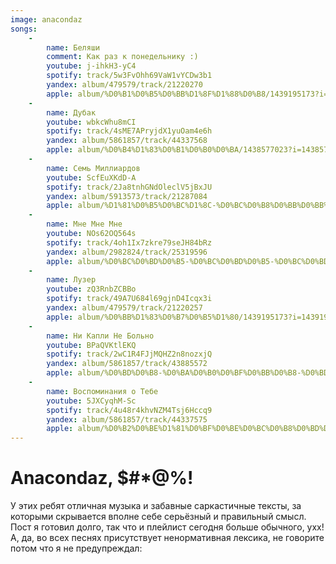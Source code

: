 ```yaml
---
image: anacondaz
songs:
    -
        name: Беляши
        comment: Как раз к понедельнику :)
        youtube: j-ihkH3-yC4
        spotify: track/5w3FvOhh69VaW1vYCDw3b1
        yandex: album/479579/track/21220270
        apple: album/%D0%B1%D0%B5%D0%BB%D1%8F%D1%88%D0%B8/1439195173?i=1439195440
    -
        name: Дубак
        youtube: wbkcWhu8mCI
        spotify: track/4sME7APryjdX1yuOam4e6h
        yandex: album/5861857/track/44337568
        apple: album/%D0%B4%D1%83%D0%B1%D0%B0%D0%BA/1438577023?i=1438577049
    -
        name: Семь Миллиардов
        youtube: ScfEuXKdD-A
        spotify: track/2Ja8tnhGNdOleclV5jBxJU
        yandex: album/5913573/track/21287084
        apple: album/%D1%81%D0%B5%D0%BC%D1%8C-%D0%BC%D0%B8%D0%BB%D0%BB%D0%B8%D0%B0%D1%80%D0%B4%D0%BE%D0%B2/1439195969?i=1439196071
    -
        name: Мне Мне Мне
        youtube: NOs62OQ564s
        spotify: track/4oh1Ix7zkre79seJH84bRz
        yandex: album/2982824/track/25319596
        apple: album/%D0%BC%D0%BD%D0%B5-%D0%BC%D0%BD%D0%B5-%D0%BC%D0%BD%D0%B5/1438647769?i=1438648074
    -
        name: Лузер
        youtube: zQ3RnbZCBBo
        spotify: track/49A7U684l69gjnD4Icqx3i
        yandex: album/479579/track/21220257
        apple: album/%D0%BB%D1%83%D0%B7%D0%B5%D1%80/1439195173?i=1439195174
    -
        name: Ни Капли Не Больно
        youtube: BPaQVKtlEKQ
        spotify: track/2wC1R4FJjMQHZ2n8nozxjQ
        yandex: album/5861857/track/43885572
        apple: album/%D0%BD%D0%B8-%D0%BA%D0%B0%D0%BF%D0%BB%D0%B8-%D0%BD%D0%B5-%D0%B1%D0%BE%D0%BB%D1%8C%D0%BD%D0%BE/1438577023?i=1438577043
    -
        name: Воспоминания о Тебе
        youtube: 5JXCyqhM-Sc
        spotify: track/4u48r4khvNZM4Tsj6Hccq9
        yandex: album/5861857/track/44337575
        apple: album/%D0%B2%D0%BE%D1%81%D0%BF%D0%BE%D0%BC%D0%B8%D0%BD%D0%B0%D0%BD%D0%B8%D1%8F-%D0%BE-%D1%82%D0%B5%D0%B1%D0%B5/1438577023?i=1438577337
---
```

# Anacondaz, $#*@%!

У этих ребят отличная музыка и забавные саркастичные тексты, за которыми скрывается вполне себе серьёзный
и правильный смысл. Пост я готовил долго, так что и плейлист сегодня больше обычного, ухх!
А, да, во всех песнях присутствует ненормативная лексика, не говорите потом что я не предупреждал:
